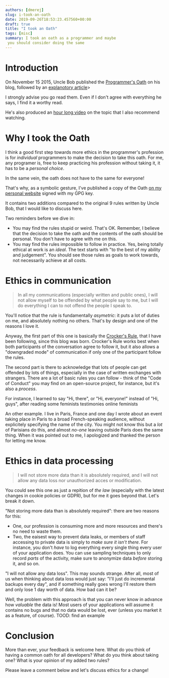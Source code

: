 ```yaml
---
authors: [dmerej]
slug: i-took-an-oath
date: 2019-09-26T18:53:23.457560+00:00
draft: true
title: "I took an Oath"
tags: [misc]
summary: I took an oath as a programmer and maybe
 you should consider doing the same
---
```


# Introduction

On November 15 2015, Uncle Bob published the [Programmer's Oath](https://blog.cleancoder.com/uncle-bob/2015/11/18/TheProgrammersOath.html) on
his blog, followed by an [explanotory article](https://blog.cleancoder.com/uncle-bob/2015/11/27/OathDiscussion.html)>

I strongly advise you go read them. Even if I don't agree with everything he says, I find it a worthy read.

He's also produced an [hour long video](https://cleancoders.com/video-details/clean-code-episode-45) on the topic that I also recommend watching.


# Why I took the Oath


I think a good first step towards more ethics in the programmer's profession is for
_individual_ programmers to make the decision to take this oath. For me, any programer is,
free to keep practicing his profession without taking it, it has to be a _personal choice_.

In the same vein, the oath does not have to the same for everyone!

That's why, as a symbolic gesture, I've published a copy of the Oath [on my personal website](https://dmerej.info/oath.md) signed with my GPG key.

It contains two additions compared to the original 9 rules written by Uncle Bob, that I would like to discuss here.

Two reminders before we dive in:

* You may find the rules stupid or weird. That's OK. Remember, I
  believe that the decision to take the oath and the contents of the oath should
  be personal. You don't have to agree with me on this.
* You may find the rules impossible to follow in practice. Yes, being totally ethical
  at work is an _ideal_. The text starts with "to the best of my ability and judgement".
  You should see those rules as goals to work towards, not necessarily achieve at all costs.


# Ethics in communication

> In all my communications (especially written and public ones), I will
> not allow myself to be offended by what people say to me, but I will
> do everything I can to not offend the people I speak to.

You'll notice that the rule is fundamentally _asymetric_: it puts a lot of duties on me, and absolutely nothing no others. That's by design and one of the reasons I love it.

Anyway, the first part of this one is basically the [Crocker's Rule](), that I have been following,
since this blog was born. Crocker's Rule works best when both participants of the conversation
agree to follow it, but it also allows a "downgraded mode" of communication if only one of the participant follow the rules.

The second part is there to acknowledge that lots of people can get offended by lots of things, especially in the case of written exchanges with strangers. There are a lot of basic rules you can follow - think of the "Code of Conduct" you may find on an open-source project, for instance, but it's also a _process_.

For instance, I learned to say "Hi, there", or "Hi, everyone!" instead of "Hi, guys", after reading some feminists testimonies online feminists

An other example. I live in Paris, France and one day I wrote about an event taking place in Paris to a broad French-speaking audience, without explicitely specifying the name of the city. You might not know this but a _lot_ of Parisians do this, and almost _no-one_ leaving outside Paris does the same thing. When it was pointed out to me, I apologized and thanked the person for letting me know.

# Ethics in data processing

> I will not store more data than it is absolutely required, and I
> will not allow any data loss nor unauthorized acces or modification.

You could see this one as just a repition of _the law_ (especially with the latest
changes in cookie policies or GDPR), but for me it goes beyond that. Let's break it down.

"Not storing more data than is absolutely required": there are two reasons for this:

* One, our profession is consuming more and more resources and there's no need to waste them.
* Two, the eaisest way to prevent data leaks, or members of staff accessing to private data is simply to _make sure it isn't there_. For instance, you don't *have* to log everything every single thing every user of your application does. You can use sampling techniques to only record _parts_ of the activity, make sure to anonymize data _before_ storing it, and so on.

"I will not allow any data loss". This may sounds strange. After all, most of us when thinking about data loss would just say: "I'll just do incremental backups every day", and if something really goes wrong I'll restore them and only lose 1 day worth of data. How bad can it be?

Well, the problem with this approach is that you can never know in advance how _valuable_ the data is! Most users of your applications will assume it contains no bugs and that no data would be lost, ever (unless you market it as a feature, of course). TOOD: find an example


# Conclusion

More than ever, your feedback is welcome here. What do you think of having a common oath for all developers? What do you think about taking one? What is your opinion of my added two rules?

Please leave a comment below and let's discuss ethics for a change!
